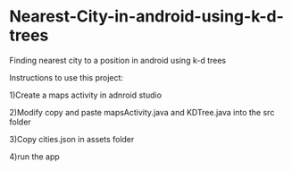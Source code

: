 # Nearest-City-in-android-using-k-d-trees
Finding nearest city to a position in android using k-d trees

Instructions to use this project:

1)Create a maps activity in adnroid studio

2)Modify copy and paste mapsActivity.java and KDTree.java into the src folder 

3)Copy cities.json in assets folder

4)run the app

